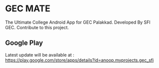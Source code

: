 # GEC MATE
The Ultimate College Android App for GEC Palakkad.
Developed By SFI GEC. 
Contribute to this project.

## Google Play

Latest update will be available at : 
https://play.google.com/store/apps/details?id=anoop.myprojects.gec_sfi
